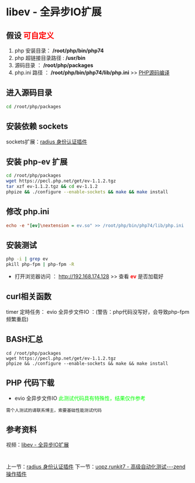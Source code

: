 # libev - 全异步IO扩展

## 假设 <font color="#FF0000">可自定义</font>
1. php 安装目录： **/root/php/bin/php74**
2. php 超链接目录路径 : **/usr/bin**
3. 源码目录 ： **/root/php/packages**
4. php.ini 路径 ： **/root/php/bin/php74/lib/php.ini** >> [PHP源码编译](http://www.19src.com/5.html)

## 进入源码目录
```BASH
cd /root/php/packages
```

## 安装依赖 sockets
sockets扩展：[radius 身份认证插件](http://www.19src.com/33.html)

## 安装 php-ev 扩展
```BASH
cd /root/php/packages
wget https://pecl.php.net/get/ev-1.1.2.tgz
tar xzf ev-1.1.2.tgz && cd ev-1.1.2
phpize && ./configure --enable-sockets && make && make install 
```

## 修改 php.ini
``` /root/php/bin/php74/lib/php.ini <<<
echo -e "[ev]\nextension = ev.so" >> /root/php/bin/php74/lib/php.ini
```

## 安装测试
```bash
php -i | grep ev
pkill php-fpm | php-fpm -R
```
- 打开浏览器访问 ： http://192.168.174.128 >> 查看 <font color=#FF0000> **ev** </font> 是否加载好

## curl相关函数
timer 定時任务：
evio 全异步文件IO ：(警告：php代码没写好，会导致php-fpm频繁重启)

## BASH汇总
```
cd /root/php/packages
wget https://pecl.php.net/get/ev-1.1.2.tgz
phpize && ./configure --enable-sockets && make && make install 
```

## PHP 代码下载
- evio 全异步文件IO
<font color="#00ff00">此测试代码具有特殊性，结果仅作参考</font>
```
需个人测试的请联系博主，索要基础性能测试代码
```

## 参考资料
视频：[libev - 全异步IO扩展](https://study.163.com/course/introduction.htm?courseId=1211778804&share=2&shareId=480000002265446#/courseDetail?tab=1 "libev - 全异步IO扩展")

#
上一节：[radius 身份认证插件](http://www.19src.com/33.html)
下一节：[uopz,runkit7 - 高级自动化测试---zend操作插件](http://www.19src.com/35.html)